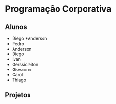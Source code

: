 ﻿# Programação Corporativa

## Alunos
* Diego
*Anderson
* Pedro
* Anderson
* Diego
* Ivan
* Gerssicleiton
* Giovanna
* Carol
* Thiago
## Projetos
